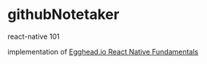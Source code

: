 # githubNotetaker
react-native 101

implementation of [Egghead.io React Native Fundamentals](https://egghead.io/series/react-native-fundamentals)
